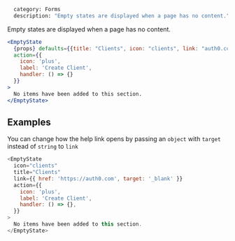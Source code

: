 ```meta
  category: Forms
  description: "Empty states are displayed when a page has no content."
```

Empty states are displayed when a page has no content.

```jsx
<EmptyState
  {props} defaults={{title: "Clients", icon: "clients", link: "auth0.com"}}
  action={{
    icon: 'plus',
    label: 'Create Client',
    handler: () => {}
  }}
>
  No items have been added to this section.
</EmptyState>
```

## Examples

You can change how the help link opens by passing an `object` with `target` instead of `string` to `link`

```js
<EmptyState
  icon="clients"
  title="Clients"
  link={{ href: 'https://auth0.com', target: '_blank' }}
  action={{
    icon: 'plus',
    label: 'Create Client',
    handler: () => {},
  }}
>
  No items have been added to this section.
</EmptyState>
```

